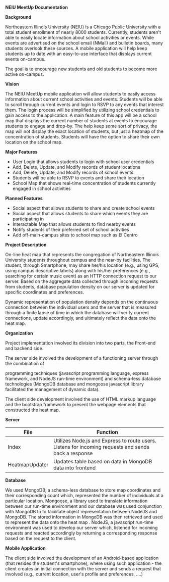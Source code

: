 **NEIU MeetUp Documentation**

**Background**

Northeastern Illinois University (NEIU) is a Chicago Public University with a total student enrollment of nearly 8000 students. Currently, students aren&#39;t able to easily locate information about school activities or events. While events are advertised on the school email (NMail) and bulletin boards, many students overlook these sources. A mobile application will help keep students up to date with an easy-to-use interface that displays current events on-campus.

The goal is to encourage new students and old students to become more active on-campus.

**Vision**

The NEIU MeetUp mobile application will allow students to easily access information about current school activities and events. Students will be able to scroll through current events and login to RSVP to any events that interest them. The login process will be simplified by utilizing school credentials to gain access to the application. A main feature of this app will be a school map that displays the current number of students at events to encourage students to engage and drop-by. The help keep some sort of privacy, the map will not display the exact location of students, but just a heatmap of the concentration of students. Students will have the option to share their own location on the school map.

**Major Features**

- User Login that allows students to login with school user credentials
- Add, Delete, Update, and Modify records of student locations
- Add, Delete, Update, and Modify records of school events
- Students will be able to RSVP to events and share their location
- School Map that shows real-time concentration of students currently engaged in school activities

**Planned Features**

- Social aspect that allows students to share and create school events
- Social aspect that allows students to share which events they are participating in
- Interactable Map that allows students to find nearby events
- Notify students of their preferred set of school activities
- Add off-main-campus sites to school map such as El Centro









**Project Description**

On-line heat map that represents the congregation of Northeastern Illinois University students throughout campus and the near-by facilities. The student, through Smartphone, may share her/his location (e.g., using GPS, using campus descriptive labels) along with his/her preferences (e.g., searching for certain music event) as an HTTP connection request to our server. Based on the aggregate data collected through incoming requests from students, database population density on our server is updated for specific coordinates and preferences.

Dynamic representation of population density depends on the continuous connection between the individual users and the server that is measured through a finite lapse of time in which the database will verify current connections, update accordingly, and ultimately reflect the data onto the heat map.

**Organization**

Project implementation involved its division into two parts, the Front-end and backend side.

The server side involved the development of a functioning server through the combination of

programming techniques (javascript programming language, express framework, and NodeJS run-time environment) and schema-less database technologies (MongoDB database and mongoose javascript library facilitated the management of dynamic data).

The client side development involved the use of HTML markup language and the bootstrap framework to present the webpage elements that constructed the heat map.

**Server**

| File | Function |
| --- | --- |
| Index | Utilizes Node.js and Express to route users. Listens for incoming requests and sends back a response |
| HeatmapUpdater | Updates table based on data in MongoDB data into frontend |





**Database**

We used MongoDB, a schema-less database to store map coordinates and their corresponding count which, represented the number of individuals at a particular location. Mongoose, a library used to translate information between our run-time environment and our database was used conjunction with MongoDB to to facilitate object representation between NodeJS and MongoDB. The stored information in MongoDB was then retrieved and used to represent the data onto the heat map . NodeJS, a javascript run-time environment was used to develop our server which, listened for incoming requests and reacted accordingly by returning a corresponding response based on the request to the client.

**Mobile Application**

 The client side involved the development of an Android-based application (that resides the student&#39;s smartphone), where using such application - the client creates an initial connection with the server and sends a request that involved (e.g., current location, user&#39;s profile and preferences, ....)
